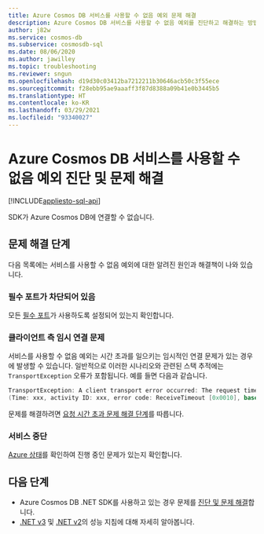 ```yaml
---
title: Azure Cosmos DB 서비스를 사용할 수 없음 예외 문제 해결
description: Azure Cosmos DB 서비스를 사용할 수 없음 예외를 진단하고 해결하는 방법을 알아봅니다.
author: j82w
ms.service: cosmos-db
ms.subservice: cosmosdb-sql
ms.date: 08/06/2020
ms.author: jawilley
ms.topic: troubleshooting
ms.reviewer: sngun
ms.openlocfilehash: d19d30c03412ba7212211b30646acb50c3f55ece
ms.sourcegitcommit: f28ebb95ae9aaaff3f87d8388a09b41e0b3445b5
ms.translationtype: HT
ms.contentlocale: ko-KR
ms.lasthandoff: 03/29/2021
ms.locfileid: "93340027"
---
```

# <a name="diagnose-and-troubleshoot-azure-cosmos-db-service-unavailable-exceptions"></a>Azure Cosmos DB 서비스를 사용할 수 없음 예외 진단 및 문제 해결
[!INCLUDE[appliesto-sql-api](includes/appliesto-sql-api.md)]

SDK가 Azure Cosmos DB에 연결할 수 없습니다.

## <a name="troubleshooting-steps"></a>문제 해결 단계
다음 목록에는 서비스를 사용할 수 없음 예외에 대한 알려진 원인과 해결책이 나와 있습니다.

### <a name="the-required-ports-are-being-blocked"></a>필수 포트가 차단되어 있음
모든 [필수 포트](sql-sdk-connection-modes.md#service-port-ranges)가 사용하도록 설정되어 있는지 확인합니다.

### <a name="client-side-transient-connectivity-issues"></a>클라이언트 측 임시 연결 문제
서비스를 사용할 수 없음 예외는 시간 초과를 일으키는 임시적인 연결 문제가 있는 경우에 발생할 수 있습니다. 일반적으로 이러한 시나리오와 관련된 스택 추적에는 `TransportException` 오류가 포함됩니다. 예를 들면 다음과 같습니다.

```C#
TransportException: A client transport error occurred: The request timed out while waiting for a server response. 
(Time: xxx, activity ID: xxx, error code: ReceiveTimeout [0x0010], base error: HRESULT 0x80131500
```

문제를 해결하려면 [요청 시간 초과 문제 해결 단계](troubleshoot-dot-net-sdk-request-timeout.md#troubleshooting-steps)를 따릅니다.

### <a name="service-outage"></a>서비스 중단
[Azure 상태](https://status.azure.com/status)를 확인하여 진행 중인 문제가 있는지 확인합니다.


## <a name="next-steps"></a>다음 단계
* Azure Cosmos DB .NET SDK를 사용하고 있는 경우 문제를 [진단 및 문제 해결](troubleshoot-dot-net-sdk.md)합니다.
* [.NET v3](performance-tips-dotnet-sdk-v3-sql.md) 및 [.NET v2](performance-tips.md)의 성능 지침에 대해 자세히 알아봅니다.